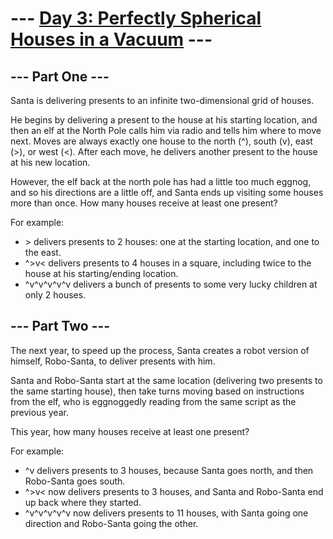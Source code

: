 ﻿--- [Day 3: Perfectly Spherical Houses in a Vacuum](https://adventofcode.com/2015/day/3) ---
=====================================================
--- Part One ---
----------------
Santa is delivering presents to an infinite two-dimensional grid of houses.

He begins by delivering a present to the house at his starting location, and then an elf at the North Pole calls him via radio and tells him where to move next. Moves are always exactly one house to the north (^), south (v), east (>), or west (<). After each move, he delivers another present to the house at his new location.

However, the elf back at the north pole has had a little too much eggnog, and so his directions are a little off, and Santa ends up visiting some houses more than once. How many houses receive at least one present?

For example:

- \> delivers presents to 2 houses: one at the starting location, and one to the east.
- \^>v< delivers presents to 4 houses in a square, including twice to the house at his starting/ending location.
- \^v\^v\^v\^v\^v delivers a bunch of presents to some very lucky children at only 2 houses.

--- Part Two ---
----------------
The next year, to speed up the process, Santa creates a robot version of himself, Robo-Santa, to deliver presents with him.

Santa and Robo-Santa start at the same location (delivering two presents to the same starting house), then take turns moving based on instructions from the elf, who is eggnoggedly reading from the same script as the previous year.

This year, how many houses receive at least one present?

For example:

- \^v delivers presents to 3 houses, because Santa goes north, and then Robo-Santa goes south.
- \^>v< now delivers presents to 3 houses, and Santa and Robo-Santa end up back where they started.
- \^v\^v\^v\^v\^v now delivers presents to 11 houses, with Santa going one direction and Robo-Santa going the other.
